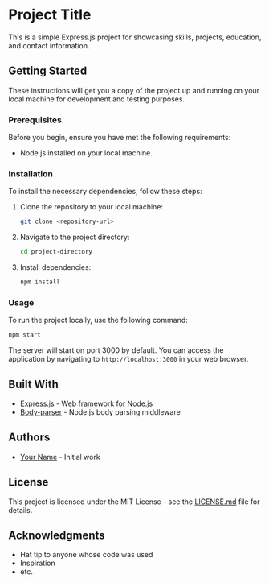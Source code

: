 # Project Title

This is a simple Express.js project for showcasing skills, projects, education, and contact information.

## Getting Started

These instructions will get you a copy of the project up and running on your local machine for development and testing purposes.

### Prerequisites

Before you begin, ensure you have met the following requirements:

- Node.js installed on your local machine.

### Installation

To install the necessary dependencies, follow these steps:

1. Clone the repository to your local machine:

    ```bash
    git clone <repository-url>
    ```

2. Navigate to the project directory:

    ```bash
    cd project-directory
    ```

3. Install dependencies:

    ```bash
    npm install
    ```

### Usage

To run the project locally, use the following command:

```bash
npm start
```

The server will start on port 3000 by default. You can access the application by navigating to `http://localhost:3000` in your web browser.

## Built With

- [Express.js](https://expressjs.com/) - Web framework for Node.js
- [Body-parser](https://www.npmjs.com/package/body-parser) - Node.js body parsing middleware

## Authors

- [Your Name](https://github.com/your-github-profile) - Initial work

## License

This project is licensed under the MIT License - see the [LICENSE.md](LICENSE.md) file for details.

## Acknowledgments

- Hat tip to anyone whose code was used
- Inspiration
- etc.
